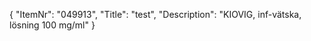 {
  "ItemNr": "049913",
  "Title": "test",
  "Description": "KIOVIG, inf-vätska, lösning 100 mg/ml"
}